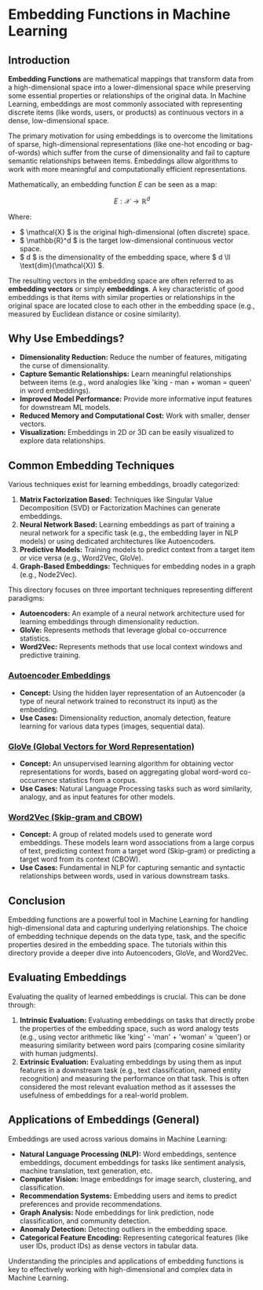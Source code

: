 # Embedding Functions in Machine Learning

## Introduction
**Embedding Functions** are mathematical mappings that transform data from a high-dimensional space into a lower-dimensional space while preserving some essential properties or relationships of the original data. In Machine Learning, embeddings are most commonly associated with representing discrete items (like words, users, or products) as continuous vectors in a dense, low-dimensional space.

The primary motivation for using embeddings is to overcome the limitations of sparse, high-dimensional representations (like one-hot encoding or bag-of-words) which suffer from the curse of dimensionality and fail to capture semantic relationships between items. Embeddings allow algorithms to work with more meaningful and computationally efficient representations.

Mathematically, an embedding function $E$ can be seen as a map:

$$ E: \mathcal{X} \to \mathbb{R}^d $$

Where:
- $ \mathcal{X} $ is the original high-dimensional (often discrete) space.
- $ \mathbb{R}^d $ is the target low-dimensional continuous vector space.
- $ d $ is the dimensionality of the embedding space, where $ d \ll \text{dim}(\mathcal{X}) $.

The resulting vectors in the embedding space are often referred to as **embedding vectors** or simply **embeddings**. A key characteristic of good embeddings is that items with similar properties or relationships in the original space are located close to each other in the embedding space (e.g., measured by Euclidean distance or cosine similarity).

## Why Use Embeddings?
- **Dimensionality Reduction:** Reduce the number of features, mitigating the curse of dimensionality.
- **Capture Semantic Relationships:** Learn meaningful relationships between items (e.g., word analogies like 'king - man + woman = queen' in word embeddings).
- **Improved Model Performance:** Provide more informative input features for downstream ML models.
- **Reduced Memory and Computational Cost:** Work with smaller, denser vectors.
- **Visualization:** Embeddings in 2D or 3D can be easily visualized to explore data relationships.

## Common Embedding Techniques
Various techniques exist for learning embeddings, broadly categorized:

1.  **Matrix Factorization Based:** Techniques like Singular Value Decomposition (SVD) or Factorization Machines can generate embeddings.
2.  **Neural Network Based:** Learning embeddings as part of training a neural network for a specific task (e.g., the embedding layer in NLP models) or using dedicated architectures like Autoencoders.
3.  **Predictive Models:** Training models to predict context from a target item or vice versa (e.g., Word2Vec, GloVe).
4.  **Graph-Based Embeddings:** Techniques for embedding nodes in a graph (e.g., Node2Vec).

This directory focuses on three important techniques representing different paradigms:
- **Autoencoders:** An example of a neural network architecture used for learning embeddings through dimensionality reduction.
- **GloVe:** Represents methods that leverage global co-occurrence statistics.
- **Word2Vec:** Represents methods that use local context windows and predictive training.

### [Autoencoder Embeddings](./Autoencoders_Function/README.md)
- **Concept:** Using the hidden layer representation of an Autoencoder (a type of neural network trained to reconstruct its input) as the embedding.
- **Use Cases:** Dimensionality reduction, anomaly detection, feature learning for various data types (images, sequential data).

### [GloVe (Global Vectors for Word Representation)](./GloVe_Function/README.md)
- **Concept:** An unsupervised learning algorithm for obtaining vector representations for words, based on aggregating global word-word co-occurrence statistics from a corpus.
- **Use Cases:** Natural Language Processing tasks such as word similarity, analogy, and as input features for other models.

### [Word2Vec (Skip-gram and CBOW)](./word2vec_Function/README.md)
- **Concept:** A group of related models used to generate word embeddings. These models learn word associations from a large corpus of text, predicting context from a target word (Skip-gram) or predicting a target word from its context (CBOW).
- **Use Cases:** Fundamental in NLP for capturing semantic and syntactic relationships between words, used in various downstream tasks.

## Conclusion
Embedding functions are a powerful tool in Machine Learning for handling high-dimensional data and capturing underlying relationships. The choice of embedding technique depends on the data type, task, and the specific properties desired in the embedding space. The tutorials within this directory provide a deeper dive into Autoencoders, GloVe, and Word2Vec.

## Evaluating Embeddings
Evaluating the quality of learned embeddings is crucial. This can be done through:

1.  **Intrinsic Evaluation:** Evaluating embeddings on tasks that directly probe the properties of the embedding space, such as word analogy tests (e.g., using vector arithmetic like 'king' - 'man' + 'woman' $\approx$ 'queen') or measuring similarity between word pairs (comparing cosine similarity with human judgments).
2.  **Extrinsic Evaluation:** Evaluating embeddings by using them as input features in a downstream task (e.g., text classification, named entity recognition) and measuring the performance on that task. This is often considered the most relevant evaluation method as it assesses the usefulness of embeddings for a real-world problem.

## Applications of Embeddings (General)
Embeddings are used across various domains in Machine Learning:
- **Natural Language Processing (NLP):** Word embeddings, sentence embeddings, document embeddings for tasks like sentiment analysis, machine translation, text generation, etc.
- **Computer Vision:** Image embeddings for image search, clustering, and classification.
- **Recommendation Systems:** Embedding users and items to predict preferences and provide recommendations.
- **Graph Analysis:** Node embeddings for link prediction, node classification, and community detection.
- **Anomaly Detection:** Detecting outliers in the embedding space.
- **Categorical Feature Encoding:** Representing categorical features (like user IDs, product IDs) as dense vectors in tabular data.

Understanding the principles and applications of embedding functions is key to effectively working with high-dimensional and complex data in Machine Learning.
